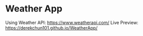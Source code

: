 # Weather App
Using Weather API: https://www.weatherapi.com/
Live Preview: https://derekchun101.github.io/WeatherApp/

